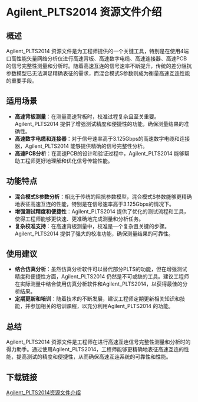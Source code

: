 # Agilent_PLTS2014 资源文件介绍

## 概述
Agilent_PLTS2014 资源文件是为工程师提供的一个关键工具，特别是在使用4端口高性能矢量网络分析仪进行高速背板、高速数字电缆、高速连接器、高速PCB的信号完整性测量和分析时。随着高速互连的信号速率不断提升，传统的差分阻抗参数模型已无法满足精确表征的需求，而混合模式S参数则成为衡量高速互连性能的重要手段。

## 适用场景
- **高速背板测量**：在测量高速背板时，校准过程复杂且至关重要。Agilent_PLTS2014 提供了增强测试精度和便捷性的功能，确保测量结果的准确性。
- **高速数字电缆和连接器**：对于信号速率高于3.125Gbps的高速数字电缆和连接器，Agilent_PLTS2014 能够提供精确的信号完整性分析。
- **高速PCB分析**：在高速PCB的设计和验证过程中，Agilent_PLTS2014 能够帮助工程师更好地理解和优化信号传输性能。

## 功能特点
- **混合模式S参数分析**：相比于传统的阻抗参数模型，混合模式S参数能够更精确地表征高速互连的性能，特别是在信号速率高于3.125Gbps的情况下。
- **增强测试精度和便捷性**：Agilent_PLTS2014 提供了优化的测试流程和工具，使得工程师能够更快速、更准确地完成测量和分析任务。
- **复杂校准支持**：在高速背板测量中，校准是一个复杂且关键的步骤。Agilent_PLTS2014 提供了强大的校准功能，确保测量结果的可靠性。

## 使用建议
- **结合仿真分析**：虽然仿真分析软件可以替代部分PLTS的功能，但在增强测试精度和便捷性方面，Agilent_PLTS2014 仍然是不可或缺的工具。建议工程师在实际测量中结合使用仿真分析软件和Agilent_PLTS2014，以获得最佳的分析结果。
- **定期更新和培训**：随着技术的不断发展，建议工程师定期更新相关知识和技能，并参加相关的培训课程，以充分利用Agilent_PLTS2014 的功能。

## 总结
Agilent_PLTS2014 资源文件是工程师在进行高速互连信号完整性测量和分析时的得力助手。通过使用Agilent_PLTS2014，工程师能够更精确地表征高速互连的性能，提高测试的精度和便捷性，从而确保高速互连系统的可靠性和性能。

## 下载链接

[Agilent_PLTS2014资源文件介绍](https://pan.quark.cn/s/676657ed71ca)